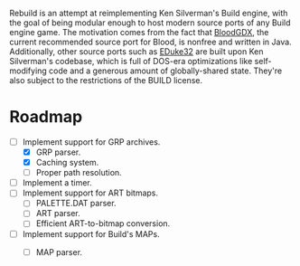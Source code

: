 Rebuild is an attempt at reimplementing Ken Silverman's Build engine, with the
goal of being modular enough to host modern source ports of any Build engine
game. The motivation comes from the fact that [BloodGDX][1], the current
recommended source port for Blood, is nonfree and written in Java. Additionally,
other source ports such as [EDuke32][2] are built upon Ken Silverman's codebase,
which is full of DOS-era optimizations like self-modifying code and a generous
amount of globally-shared state. They're also subject to the restrictions of the
BUILD license.


# Roadmap

- [ ] Implement support for GRP archives.
  - [x] GRP parser.
  - [x] Caching system.
  - [ ] Proper path resolution.
- [ ] Implement a timer.
- [ ] Implement support for ART bitmaps.
  - [ ] PALETTE.DAT parser.
  - [ ] ART parser.
  - [ ] Efficient ART-to-bitmap conversion.
- [ ] Implement support for Build's MAPs.
  - [ ] MAP parser.


[1]: https://blood-wiki.org/index.php/BloodGDX
[2]: http://eduke32.com/
